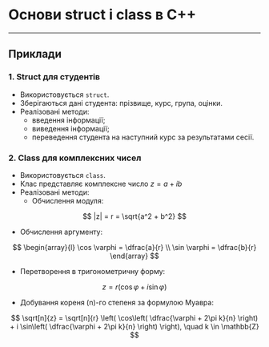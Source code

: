 # Основи struct і class в C++

---

## Приклади

### 1. Struct для студентів
- Використовується `struct`.
- Зберігаються дані студента: прізвище, курс, група, оцінки.
- Реалізовані методи:
   - введення інформації;
   - виведення інформації;
   - переведення студента на наступний курс за результатами сесії.

### 2. Class для комплексних чисел

- Використовується `class`.
- Клас представляє комплексне число $z = a + ib$
- Реалізовані методи:
   - Обчислення модуля:

$$
|z| = r = \sqrt{a^2 + b^2}
$$

   - Обчислення аргументу:

$$
\begin{array}{l} \cos \varphi = \dfrac{a}{r} \\ \sin \varphi = \dfrac{b}{r} \end{array}
$$

   - Перетворення в тригонометричну форму:

$$
z = r(\cos \varphi + i \sin \varphi)
$$

   - Добування кореня \(n\)-го степеня за формулою Муавра:

$$
\sqrt[n]{z} = \sqrt[n]{r} \left( \cos\left( \dfrac{\varphi + 2\pi k}{n} \right) + i \sin\left( \dfrac{\varphi + 2\pi k}{n} \right) \right), \quad k \in \mathbb{Z}
$$






